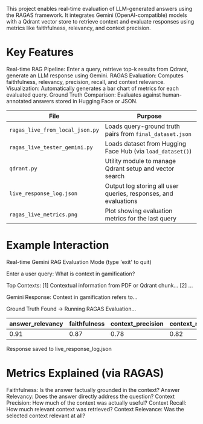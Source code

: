 This project enables real-time evaluation of LLM-generated answers using the RAGAS framework. It integrates Gemini (OpenAI-compatible) models with a Qdrant vector store to retrieve context and evaluate responses using metrics like faithfulness, relevancy, and context precision.

# Key Features
Real-time RAG Pipeline: Enter a query, retrieve top-k results from Qdrant, generate an LLM response using Gemini.
RAGAS Evaluation: Computes faithfulness, relevancy, precision, recall, and context relevance.
Visualization: Automatically generates a bar chart of metrics for each evaluated query.
Ground Truth Comparison: Evaluates against human-annotated answers stored in Hugging Face or JSON.

| File                            | Purpose                                                         |
| ------------------------------- | --------------------------------------------------------------- |
| `ragas_live_from_local_json.py` | Loads query-ground truth pairs from `final_dataset.json`        |
| `ragas_live_tester_gemini.py`   | Loads dataset from Hugging Face Hub (via `load_dataset()`)      |
| `qdrant.py`                     | Utility module to manage Qdrant setup and vector search         |
| `live_response_log.json`        | Output log storing all user queries, responses, and evaluations |
| `ragas_live_metrics.png`        | Plot showing evaluation metrics for the last query              |

# Example Interaction
Real-time Gemini RAG Evaluation Mode (type 'exit' to quit)

Enter a user query: What is context in gamification?

 Top Contexts:
  [1] Contextual information from PDF or Qdrant chunk...
  [2] ...

Gemini Response:
Context in gamification refers to...

 Ground Truth Found → Running RAGAS Evaluation...

| answer_relevancy | faithfulness | context_precision | context_recall | context_relevance |
|------------------|--------------|-------------------|----------------|-------------------|
| 0.91             | 0.87         | 0.78              | 0.82           | 0.84              |

 Response saved to live_response_log.json

# Metrics Explained (via RAGAS)
Faithfulness: Is the answer factually grounded in the context?
Answer Relevancy: Does the answer directly address the question?
Context Precision: How much of the context was actually useful?
Context Recall: How much relevant context was retrieved?
Context Relevance: Was the selected context relevant at all?
